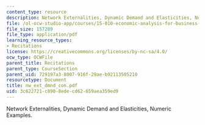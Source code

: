 ```yaml
---
content_type: resource
description: Network Externalities, Dynamic Demand and Elasticities, Numeric Examples.
file: /ol-ocw-studio-app/courses/15-010-economic-analysis-for-business-decisions-fall-2004/3c622721c8908edecd62659aea359ed9_nw_ext_dmnd_con.pdf
file_size: 157289
file_type: application/pdf
learning_resource_types:
- Recitations
license: https://creativecommons.org/licenses/by-nc-sa/4.0/
ocw_type: OCWFile
parent_title: Recitations
parent_type: CourseSection
parent_uid: 729197a3-8007-916f-29ae-b92113505210
resourcetype: Document
title: nw_ext_dmnd_con.pdf
uid: 3c622721-c890-8ede-cd62-659aea359ed9
---
```

Network Externalities, Dynamic Demand and Elasticities, Numeric Examples.